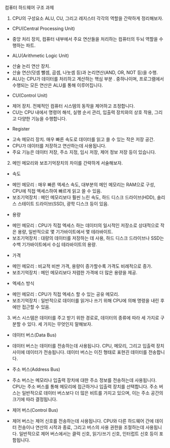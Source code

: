 컴퓨터 하드웨어 구조
과제
1. CPU의 구성요소 ALU, CU, 그리고 레지스터 각각의 역할을 간략하게 정리해보자.

* CPU(Central Processing Unit)
 - 중앙 처리 장치, 컴퓨터 내부에서 주요 연산들을 처리하는 컴퓨터의 두뇌 역할을 수행하는 파트.
* ALU(Arithmetic Logic Unit)
 - 산술 논리 연산 장치.
 - 산술 연산(덧셈 뺄셈, 곱셈, 나눗셈 등)과 논리연산(AND, OR, NOT 등)을 수행.
 - ALU는 CPU가 데이터를 처리하고 계산하는 핵심 부분 . 중하나이며, 프로그램에서 수행되는 모든 연산은 ALU를 통해 이루어집니다.
* CU(Control Unit)
 - 제어 장치. 전체적인 컴퓨터 시스템의 동작을 제어하고 조정합니다.
 - CU는 CPU 내에서 명령어 해석, 실행 순서 관리, 입출력 장치와의 상호 작용, 그리고 다양한 기능을 수행합니다.
* Register
 - 고속 메모리 장치. 매우 빠른 속도로 데이터를 읽고 쓸 수 있는 작은 저장 공간.
 - CPU가 데이터를 저장하고 연산하는데 사용됩니다.
 - 주요 기능은 데이터 저장, 주소 지정, 임시 저장, 제어 정보 저장 등이 있습니다.

2. 메인 메모리와 보조기억장치의 차이를 간략하게 서술해보자.

* 속도
 - 메인 메모리 : 매우 빠른 엑세스 속도, 대부분의 메인 메모리는 RAM으로 구성, CPU에 직접 엑세스하여 빠르게 읽고 쓸 수 있음.
 - 보조기억장치 : 메인 메모리보다 훨씬 느린 속도, 하드 디스크 드라이브(HDD), 솔리스 스테이트 드라이브(SSD), 광학 디스크 등이 있음.
* 용량
 - 메인 메모리 : CPU가 직접 엑세스 하는 데이터의 일시적인 저장소로 상대적으로 작은 용량, 일반적으로 몇 기가바이트에서 몇 테라바이트.
 - 보조기억장치 : 대량의 데이터를 저장하는 데 사용, 하드 디스크 드라이브나 SSD는 수백 기가바이트에서 수십 테라바이트의 용량.
* 가격
 - 메인 메모리 : 비교적 비싼 가격, 용량이 증가할수록 가격도 비례적으로 증가.
 - 보조기억장치 : 메인 메모리보다 저렴한 가격에 더 많은 용량을 제공.
* 엑세스 방식
 - 메인 메모리 : CPU가 직접 엑세스 할 수 있는 공유 메모리.
 - 보조기억장치 : 일반적으로 데이터를 읽거나 쓰기 위해 CPU에 의해 명령을 내린 후에만 접근할 수 있음.

3. 버스 시스템은 데이터를 주고 받기 위한 경로로, 데이터의 종류에 따라 세 가지로 구분할 수 있다. 세 가지는 무엇인지 말해보자.

* 데이터 버스(Data Bus)
 - 데이터 버스는 데이터를 전송하는데 사용됩니다. CPU, 메모리, 그리고 입출력 장치 사이에 데이터가 전송됩니다. 데이터 버스는 이진 형태로 표현괸 데이터를 전송합니다.
* 주소 버스(Address Bus)
 - 주소 버스는 메모리나 입출력 장치에 대한 주소 정보를 전송하는데 사용됩니다. CPU는 주소 버스를 통해 메모리에 접근하거나 입출력 장치를 선택합니다. 주소 버스는 일반적으로 데이터 버스보다 더 많은 비트를 가지고 있으며, 이는 주소 공간의 크기에 따라 결정됩니다.
* 제어 버스(Control Bus)
 - 제어 버스는 제어 신호를 전송하는데 사용됩니다. CPU와 다른 하드웨어 간에 데이터 전송이나 연산의 시작과 종료, 그리고 버스의 사용 권한을 조절하는데 사용됩니다. 일반적으로 제어 버스에서는 클럭 신호, 읽기/쓰기 신호, 인터럽트 신호 등이 포함됩니다.
 